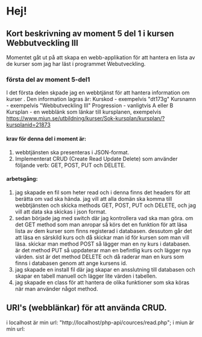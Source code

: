 # Hej!
## Kort beskrivning av moment 5 del 1 i kursen Webbutveckling III
Momentet gåt ut på att skapa en webb-applikation för att hantera en lista av de kurser som jag har läst i programmet Webutveckling.

### första del av moment 5-del1

I det första delen skpade jag en webbtjänst för att hantera information om kurser . Den information lagras är:
Kurskod - exempelvis "dt173g"
Kursnamn - exempelvis "Webbutveckling III"
Progression - vanligtvis A eller B
Kursplan - en webblänk som länkar till kursplanen, exempelvis https://www.miun.se/utbildning/kurser/Sok-kursplan/kursplan/?kursplanid=21873
#### krav för denna del i moment är:
1.  webbtjänsten ska presenteras i JSON-format.
2. Implementerat CRUD (Create Read Update Delete) som använder följande verb: GET, POST, PUT och DELETE.
#### arbetsgång:
1. jag skapade en fil som heter read och i denna finns det headers för att berätta om vad ska hända. jag vill att alla domän ska komma till webbtjänsten och skicka methods GET, POST, PUT och DELETE, och jag vill att data ska skickas i json format. 
2. sedan började jag med switch där jag kontrollera vad ska man göra. om det GET method som man anropar så körs det en funktion för att läsa lista av dem kurser som finns registerad i databasen. dessutom går det att läsa en särskild kurs och då skickar man id för kursen som man vill läsa. skickar man method POST så lägger man en ny kurs i databasen. är det method PUT så uppdaterar man en befintlig kurs och lägger nya värden. sist är det method DELETE och då raderar man en kurs som finns i databasen genom att ange kursens id. 
3. jag skapade en install fil där jag skapar en ansslutning till databasen och skapar en tabell manuell och lägger lite värden i tabellen. 
4. jag skapade en class för att hantera de olika funktioner som ska köras när man använder något method.



## URI's (webblänkar) för att använda CRUD.
i localhost är min url: "http://localhost/php-api/cources/read.php";
i miun är min url: 